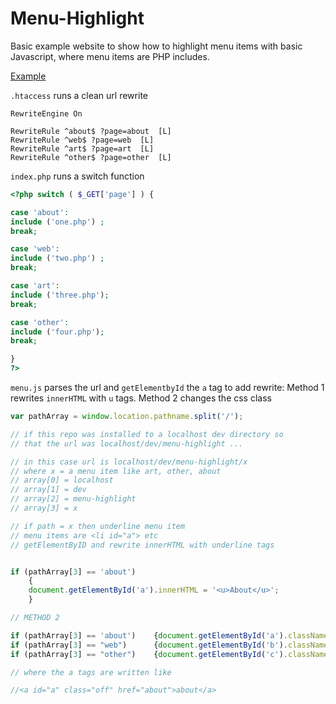 Menu-Highlight
==============

Basic example website to show how to highlight menu items with basic Javascript, where menu items are PHP includes.

[Example](http://timothycomeau.com/dev/menu-highlight/)

`.htaccess` runs a clean url rewrite

```
RewriteEngine On

RewriteRule ^about$ ?page=about  [L]
RewriteRule ^web$ ?page=web  [L]
RewriteRule ^art$ ?page=art  [L]
RewriteRule ^other$ ?page=other  [L]
```

`index.php` runs a switch function 

```php
<?php switch ( $_GET['page'] ) {

case 'about':
include ('one.php') ;
break;

case 'web':
include ('two.php') ;
break;

case 'art':
include ('three.php');
break;

case 'other':
include ('four.php');
break;

}
?>
```

`menu.js` parses the url and `getElementbyId` the `a` tag to add rewrite:
Method 1 rewrites  `innerHTML` with `u` tags. 
Method 2 changes the css class

```js
var pathArray = window.location.pathname.split('/');

// if this repo was installed to a localhost dev directory so
// that the url was localhost/dev/menu-highlight ...

// in this case url is localhost/dev/menu-highlight/x
// where x = a menu item like art, other, about
// array[0] = localhost
// array[1] = dev
// array[2] = menu-highlight
// array[3] = x

// if path = x then underline menu item
// menu items are <li id="a"> etc
// getElementByID and rewrite innerHTML with underline tags


if (pathArray[3] == 'about') 
	{
	document.getElementById('a').innerHTML = '<u>About</u>';
	}

// METHOD 2

if (pathArray[3] == 'about') 	{document.getElementById('a').className = "on";}
if (pathArray[3] == "web")  	{document.getElementById('b').className = "on";}
if (pathArray[3] == "other")	{document.getElementById('c').className = "on";}

// where the a tags are written like 

//<a id="a" class="off" href="about">about</a>

```
